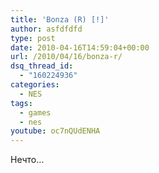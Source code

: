 ```yaml
---
title: 'Bonza (R) [!]'
author: asfdfdfd
type: post
date: 2010-04-16T14:59:04+00:00
url: /2010/04/16/bonza-r/
dsq_thread_id:
  - "160224936"
categories:
  - NES
tags:
  - games
  - nes
youtube: oc7nQUdENHA
---
```


Нечто…

